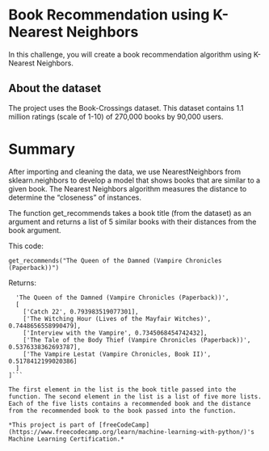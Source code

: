 
# Book Recommendation using K-Nearest Neighbors

In this challenge, you will create a book recommendation algorithm using K-Nearest Neighbors.

## About the dataset
The project uses the Book-Crossings dataset. This dataset contains 1.1 million ratings (scale of 1-10) of 270,000 books by 90,000 users.

# Summary
After importing and cleaning the data, we use NearestNeighbors from sklearn.neighbors to develop a model that shows books that are similar to a given book. The Nearest Neighbors algorithm measures the distance to determine the “closeness” of instances.

The function get_recommends takes a book title (from the dataset) as an argument and returns a list of 5 similar books with their distances from the book argument.

This code:

```get_recommends("The Queen of the Damned (Vampire Chronicles (Paperback))")```

Returns:

```[
  'The Queen of the Damned (Vampire Chronicles (Paperback))',
  [
    ['Catch 22', 0.793983519077301], 
    ['The Witching Hour (Lives of the Mayfair Witches)', 0.7448656558990479], 
    ['Interview with the Vampire', 0.7345068454742432],
    ['The Tale of the Body Thief (Vampire Chronicles (Paperback))', 0.5376338362693787],
    ['The Vampire Lestat (Vampire Chronicles, Book II)', 0.5178412199020386]
  ]
]```

The first element in the list is the book title passed into the function. The second element in the list is a list of five more lists. Each of the five lists contains a recommended book and the distance from the recommended book to the book passed into the function.

*This project is part of [freeCodeCamp](https://www.freecodecamp.org/learn/machine-learning-with-python/)'s Machine Learning Certification.*
